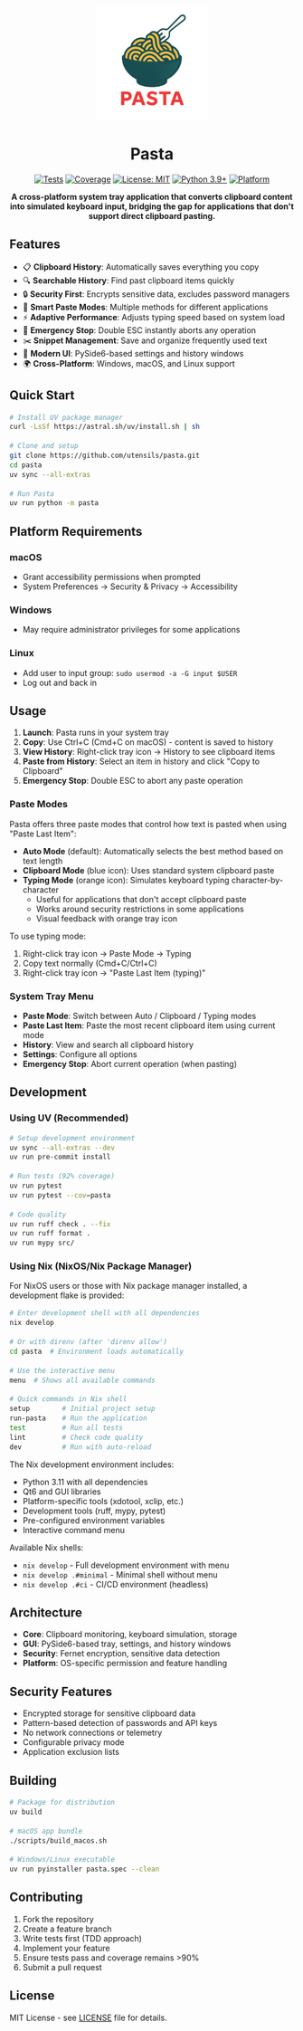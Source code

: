 <div align="center">
  <img src="src/pasta/gui/resources/logo.png" alt="Pasta Logo" width="200" height="200">

  # Pasta

  [![Tests](https://github.com/utensils/pasta/actions/workflows/test.yml/badge.svg)](https://github.com/utensils/pasta/actions/workflows/test.yml)
  [![Coverage](https://img.shields.io/badge/coverage-92%25-brightgreen)](https://github.com/utensils/pasta)
  [![License: MIT](https://img.shields.io/badge/License-MIT-yellow.svg)](https://opensource.org/licenses/MIT)
  [![Python 3.9+](https://img.shields.io/badge/python-3.9+-blue.svg)](https://www.python.org/downloads/)
  [![Platform](https://img.shields.io/badge/platform-Windows%20%7C%20macOS%20%7C%20Linux-lightgrey)](https://github.com/utensils/pasta)

  **A cross-platform system tray application that converts clipboard content into simulated keyboard input, bridging the gap for applications that don't support direct clipboard pasting.**
</div>

## Features

- 📋 **Clipboard History**: Automatically saves everything you copy
- 🔍 **Searchable History**: Find past clipboard items quickly
- 🔒 **Security First**: Encrypts sensitive data, excludes password managers
- 🎯 **Smart Paste Modes**: Multiple methods for different applications
- ⚡ **Adaptive Performance**: Adjusts typing speed based on system load
- 🛑 **Emergency Stop**: Double ESC instantly aborts any operation
- ✂️ **Snippet Management**: Save and organize frequently used text
- 🎨 **Modern UI**: PySide6-based settings and history windows
- 🌍 **Cross-Platform**: Windows, macOS, and Linux support

## Quick Start

```bash
# Install UV package manager
curl -LsSf https://astral.sh/uv/install.sh | sh

# Clone and setup
git clone https://github.com/utensils/pasta.git
cd pasta
uv sync --all-extras

# Run Pasta
uv run python -m pasta
```

## Platform Requirements

### macOS
- Grant accessibility permissions when prompted
- System Preferences → Security & Privacy → Accessibility

### Windows
- May require administrator privileges for some applications

### Linux
- Add user to input group: `sudo usermod -a -G input $USER`
- Log out and back in

## Usage

1. **Launch**: Pasta runs in your system tray
2. **Copy**: Use Ctrl+C (Cmd+C on macOS) - content is saved to history
3. **View History**: Right-click tray icon → History to see clipboard items
4. **Paste from History**: Select an item in history and click "Copy to Clipboard"
5. **Emergency Stop**: Double ESC to abort any paste operation

### Paste Modes

Pasta offers three paste modes that control how text is pasted when using "Paste Last Item":

- **Auto Mode** (default): Automatically selects the best method based on text length
- **Clipboard Mode** (blue icon): Uses standard system clipboard paste
- **Typing Mode** (orange icon): Simulates keyboard typing character-by-character
  - Useful for applications that don't accept clipboard paste
  - Works around security restrictions in some applications
  - Visual feedback with orange tray icon

To use typing mode:
1. Right-click tray icon → Paste Mode → Typing
2. Copy text normally (Cmd+C/Ctrl+C)
3. Right-click tray icon → "Paste Last Item (typing)"

### System Tray Menu

- **Paste Mode**: Switch between Auto / Clipboard / Typing modes
- **Paste Last Item**: Paste the most recent clipboard item using current mode
- **History**: View and search all clipboard history
- **Settings**: Configure all options
- **Emergency Stop**: Abort current operation (when pasting)

## Development

### Using UV (Recommended)

```bash
# Setup development environment
uv sync --all-extras --dev
uv run pre-commit install

# Run tests (92% coverage)
uv run pytest
uv run pytest --cov=pasta

# Code quality
uv run ruff check . --fix
uv run ruff format .
uv run mypy src/
```

### Using Nix (NixOS/Nix Package Manager)

For NixOS users or those with Nix package manager installed, a development flake is provided:

```bash
# Enter development shell with all dependencies
nix develop

# Or with direnv (after 'direnv allow')
cd pasta  # Environment loads automatically

# Use the interactive menu
menu  # Shows all available commands

# Quick commands in Nix shell
setup        # Initial project setup
run-pasta    # Run the application
test         # Run all tests
lint         # Check code quality
dev          # Run with auto-reload
```

The Nix development environment includes:
- Python 3.11 with all dependencies
- Qt6 and GUI libraries
- Platform-specific tools (xdotool, xclip, etc.)
- Development tools (ruff, mypy, pytest)
- Pre-configured environment variables
- Interactive command menu

Available Nix shells:
- `nix develop` - Full development environment with menu
- `nix develop .#minimal` - Minimal shell without menu
- `nix develop .#ci` - CI/CD environment (headless)

## Architecture

- **Core**: Clipboard monitoring, keyboard simulation, storage
- **GUI**: PySide6-based tray, settings, and history windows
- **Security**: Fernet encryption, sensitive data detection
- **Platform**: OS-specific permission and feature handling

## Security Features

- Encrypted storage for sensitive clipboard data
- Pattern-based detection of passwords and API keys
- No network connections or telemetry
- Configurable privacy mode
- Application exclusion lists

## Building

```bash
# Package for distribution
uv build

# macOS app bundle
./scripts/build_macos.sh

# Windows/Linux executable
uv run pyinstaller pasta.spec --clean
```

## Contributing

1. Fork the repository
2. Create a feature branch
3. Write tests first (TDD approach)
4. Implement your feature
5. Ensure tests pass and coverage remains >90%
6. Submit a pull request

## License

MIT License - see [LICENSE](LICENSE) file for details.
